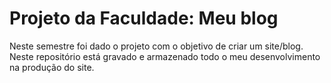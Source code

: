 # Projeto da Faculdade: Meu blog
Neste semestre foi dado o projeto com o objetivo de criar um site/blog. Neste repositório está gravado e armazenado todo o meu desenvolvimento na produção do site.
